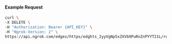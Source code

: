 <!-- Code generated for API Clients. DO NOT EDIT. -->

#### Example Request

```bash
curl \
-X DELETE \
-H "Authorization: Bearer {API_KEY}" \
-H "Ngrok-Version: 2" \
https://api.ngrok.com/edges/https/edghts_2yyVgNp5xZXVb9PuRnZnPYYT21L/routes/edghtsrt_2yyVgQe1Gs6jsYb3XNCCIE9XZ03/oidc
```
